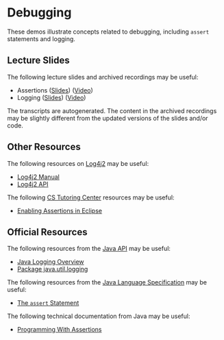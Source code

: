 Debugging
=================================================

These demos illustrate concepts related to debugging, including `assert` statements and logging.

## Lecture Slides ##

The following lecture slides and archived recordings may be useful:

- Assertions ([Slides](https://docs.google.com/presentation/d/e/2PACX-1vQNRzlEGWHaAjqbmgh5ruEDVaA0x7LOay9VD_rEnsAtcbLeI0u2FGkNT-ncItUQuZkvuAz_uko8Mx5a/pub?start=false&loop=false&delayms=3000)) ([Video](https://drive.google.com/file/d/1mSAPW69YHYzl-Uqz-FyZY3Eg8j7StxiP/view?usp=sharing))
- Logging ([Slides](https://docs.google.com/presentation/d/e/2PACX-1vS6VoA4bvSNYTQGsNyRz-3Dqbag-TcW2rsV_bq3T3waUVisHn8lW7A1UOE5gUA9NxzbXuTTLpZ2-yqY/pub?start=false&loop=false&delayms=3000)) ([Video](https://drive.google.com/file/d/1ZJnvRK56Zj43E8pkby_YVPfQm7rwM_PT/view?usp=sharing))

The transcripts are autogenerated. The content in the archived recordings may be slightly different from the updated versions of the slides and/or code.

## Other Resources ##

The following resources on [Log4j2](https://logging.apache.org/log4j/2.x/) may be useful:

- [Log4j2 Manual](https://logging.apache.org/log4j/2.x/manual/api.html)
- [Log4j2 API](https://logging.apache.org/log4j/2.x/log4j-api/apidocs/index.html) 

The following [CS Tutoring Center](https://tutoringcenter.cs.usfca.edu/resources/) resources may be useful:

- [Enabling Assertions in Eclipse](https://tutoringcenter.cs.usfca.edu/resources/enabling-assertions-in-eclipse.html)

## Official Resources ##

The following resources from the [Java API](https://www.cs.usfca.edu/~cs212/javadoc/api/) may be useful:

- [Java Logging Overview](https://docs.oracle.com/en/java/javase/16/core/java-logging-overview.html)
- [Package java.util.logging](https://www.cs.usfca.edu/~cs212/javadoc/api/java.logging/java/util/logging/package-summary.html)

The following resources from the [Java Language Specification](https://docs.oracle.com/javase/specs/jls/se16/html/index.html) may be useful:

- [The `assert` Statement](https://docs.oracle.com/javase/specs/jls/se16/html/jls-14.html#jls-14.10)

The following technical documentation from Java may be useful:

- [Programming With Assertions](http://docs.oracle.com/javase/8/docs/technotes/guides/language/assert.html)
